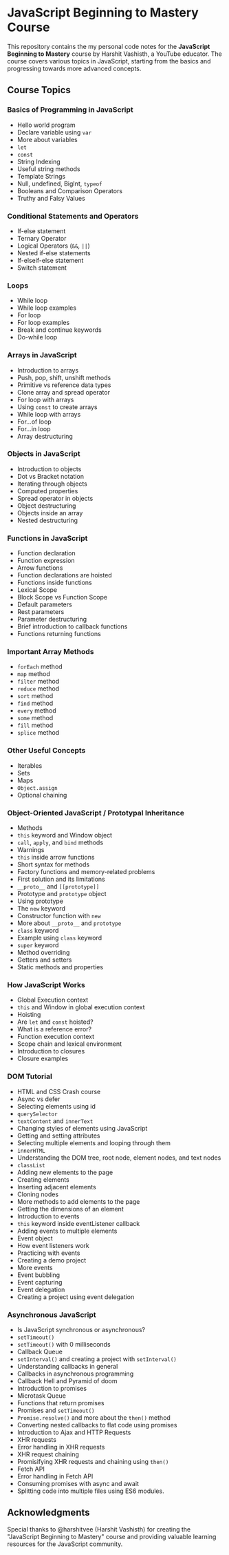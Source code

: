 
# JavaScript Beginning to Mastery Course

This repository contains the my personal code notes for the **JavaScript Beginning to Mastery** course by Harshit Vashisth, a YouTube educator. The course covers various topics in JavaScript, starting from the basics and progressing towards more advanced concepts. 

## Course Topics

### Basics of Programming in JavaScript
- Hello world program
- Declare variable using `var`
- More about variables
- `let`
- `const`
- String Indexing
- Useful string methods
- Template Strings
- Null, undefined, BigInt, `typeof`
- Booleans and Comparison Operators
- Truthy and Falsy Values

### Conditional Statements and Operators
- If-else statement
- Ternary Operator
- Logical Operators (`&&`, `||`)
- Nested if-else statements
- If-elseif-else statement
- Switch statement

### Loops
- While loop
- While loop examples
- For loop
- For loop examples
- Break and continue keywords
- Do-while loop

### Arrays in JavaScript
- Introduction to arrays
- Push, pop, shift, unshift methods
- Primitive vs reference data types
- Clone array and spread operator
- For loop with arrays
- Using `const` to create arrays
- While loop with arrays
- For...of loop
- For...in loop
- Array destructuring

### Objects in JavaScript
- Introduction to objects
- Dot vs Bracket notation
- Iterating through objects
- Computed properties
- Spread operator in objects
- Object destructuring
- Objects inside an array
- Nested destructuring

### Functions in JavaScript
- Function declaration
- Function expression
- Arrow functions
- Function declarations are hoisted
- Functions inside functions
- Lexical Scope
- Block Scope vs Function Scope
- Default parameters
- Rest parameters
- Parameter destructuring
- Brief introduction to callback functions
- Functions returning functions

### Important Array Methods
- `forEach` method
- `map` method
- `filter` method
- `reduce` method
- `sort` method
- `find` method
- `every` method
- `some` method
- `fill` method
- `splice` method

### Other Useful Concepts
- Iterables
- Sets
- Maps
- `Object.assign`
- Optional chaining

### Object-Oriented JavaScript / Prototypal Inheritance
- Methods
- `this` keyword and Window object
- `call`, `apply`, and `bind` methods
- Warnings
- `this` inside arrow functions
- Short syntax for methods
- Factory functions and memory-related problems
- First solution and its limitations
- `__proto__` and `[[prototype]]`
- Prototype and `prototype` object
- Using prototype
- The `new` keyword
- Constructor function with `new`
- More about `__proto__` and `prototype`
- `class` keyword
- Example using `class` keyword
- `super` keyword
- Method overriding
- Getters and setters
- Static methods and properties

### How JavaScript Works
- Global Execution context
- `this` and Window in global execution context
- Hoisting
- Are `let` and `const` hoisted?
- What is a reference error?
- Function execution context
- Scope chain and lexical environment
- Introduction to closures
- Closure examples

### DOM Tutorial
- HTML and CSS Crash course
- Async vs defer
- Selecting elements using id
- `querySelector`
- `textContent` and `innerText`
- Changing styles of elements using JavaScript
- Getting and setting attributes
- Selecting multiple elements and looping through them
- `innerHTML`
- Understanding the DOM tree, root node, element nodes, and text nodes
- `classList`
- Adding new elements to the page
- Creating elements
- Inserting adjacent elements
- Cloning nodes
- More methods to add elements to the page
- Getting the dimensions of an element
- Introduction to events
- `this` keyword inside eventListener callback
- Adding events to multiple elements
- Event object
- How event listeners work
- Practicing with events
- Creating a demo project
- More events
- Event bubbling
- Event capturing
- Event delegation
- Creating a project using event delegation

### Asynchronous JavaScript
- Is JavaScript synchronous or asynchronous?
- `setTimeout()`
- `setTimeout()` with 0 milliseconds
- Callback Queue
- `setInterval()` and creating a project with `setInterval()`
- Understanding callbacks in general
- Callbacks in asynchronous programming
- Callback Hell and Pyramid of doom
- Introduction to promises
- Microtask Queue
- Functions that return promises
- Promises and `setTimeout()`
- `Promise.resolve()` and more about the `then()` method
- Converting nested callbacks to flat code using promises
- Introduction to Ajax and HTTP Requests
- XHR requests
- Error handling in XHR requests
- XHR request chaining
- Promisifying XHR requests and chaining using `then()`
- Fetch API
- Error handling in Fetch API
- Consuming promises with async and await
- Splitting code into multiple files using ES6 modules.



## Acknowledgments

Special thanks to @harshitvee (Harshit Vashisth) for creating the "JavaScript Beginning to Mastery" course and providing valuable learning resources for the JavaScript community.
